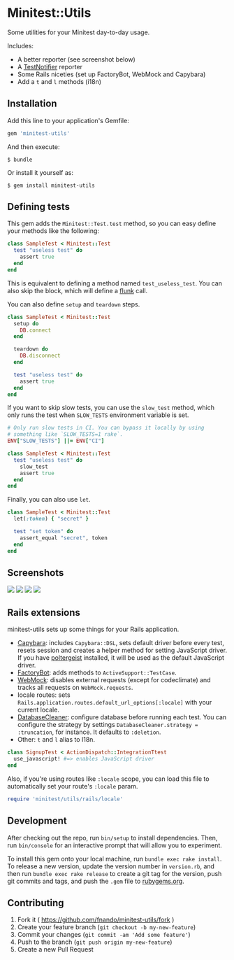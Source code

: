 # Minitest::Utils

Some utilities for your Minitest day-to-day usage.

Includes:

- A better reporter (see screenshot below)
- A [TestNotifier](http://github.com/fnando/test_notifier) reporter
- Some Rails niceties (set up FactoryBot, WebMock and Capybara)
- Add a `t` and `l` methods (i18n)

## Installation

Add this line to your application's Gemfile:

```ruby
gem 'minitest-utils'
```

And then execute:

    $ bundle

Or install it yourself as:

    $ gem install minitest-utils

## Defining tests

This gem adds the `Minitest::Test.test` method, so you can easy define your
methods like the following:

```ruby
class SampleTest < Minitest::Test
  test "useless test" do
    assert true
  end
end
```

This is equivalent to defining a method named `test_useless_test`. You can also
skip the block, which will define a
[flunk](https://github.com/seattlerb/minitest/blob/77120c5b2511c4665610cda06c8058c801b28e7f/lib/minitest/assertions.rb#L477-L480)
call.

You can also define `setup` and `teardown` steps.

```ruby
class SampleTest < Minitest::Test
  setup do
    DB.connect
  end

  teardown do
    DB.disconnect
  end

  test "useless test" do
    assert true
  end
end
```

If you want to skip slow tests, you can use the `slow_test` method, which only
runs the test when `SLOW_TESTS` environment variable is set.

```ruby
# Only run slow tests in CI. You can bypass it locally by using
# something like `SLOW_TESTS=1 rake`.
ENV["SLOW_TESTS"] ||= ENV["CI"]

class SampleTest < Minitest::Test
  test "useless test" do
    slow_test
    assert true
  end
end
```

Finally, you can also use `let`.

```ruby
class SampleTest < Minitest::Test
  let(:token) { "secret" }

  test "set token" do
    assert_equal "secret", token
  end
end
```

## Screenshots

![](https://raw.githubusercontent.com/fnando/minitest-utils/main/screenshots/light-failing.png)
![](https://raw.githubusercontent.com/fnando/minitest-utils/main/screenshots/light-success.png)
![](https://raw.githubusercontent.com/fnando/minitest-utils/main/screenshots/dark-failing.png)
![](https://raw.githubusercontent.com/fnando/minitest-utils/main/screenshots/dark-success.png)

## Rails extensions

minitest-utils sets up some things for your Rails application.

- [Capybara](https://github.com/jnicklas/capybara): includes `Capybara::DSL`,
  sets default driver before every test, resets session and creates a helper
  method for setting JavaScript driver. If you have
  [poltergeist](https://github.com/teampoltergeist/poltergeist) installed, it
  will be used as the default JavaScript driver.
- [FactoryBot](https://github.com/thoughtbot/factory_bot): adds methods to
  `ActiveSupport::TestCase`.
- [WebMock](https://github.com/bblimke/webmock): disables external requests
  (except for codeclimate) and tracks all requests on `WebMock.requests`.
- locale routes: sets `Rails.application.routes.default_url_options[:locale]`
  with your current locale.
- [DatabaseCleaner](https://github.com/DatabaseCleaner/database_cleaner):
  configure database before running each test. You can configure the strategy by
  settings `DatabaseCleaner.strategy = :truncation`, for instance. It defaults
  to `:deletion`.
- Other: `t` and `l` alias to I18n.

```ruby
class SignupTest < ActionDispatch::IntegrationTtest
  use_javascript! #=> enables JavaScript driver
end
```

Also, if you're using routes like `:locale` scope, you can load this file to
automatically set your route's `:locale` param.

```ruby
require 'minitest/utils/rails/locale'
```

## Development

After checking out the repo, run `bin/setup` to install dependencies. Then, run
`bin/console` for an interactive prompt that will allow you to experiment.

To install this gem onto your local machine, run `bundle exec rake install`. To
release a new version, update the version number in `version.rb`, and then run
`bundle exec rake release` to create a git tag for the version, push git commits
and tags, and push the `.gem` file to [rubygems.org](https://rubygems.org).

## Contributing

1. Fork it ( https://github.com/fnando/minitest-utils/fork )
2. Create your feature branch (`git checkout -b my-new-feature`)
3. Commit your changes (`git commit -am 'Add some feature'`)
4. Push to the branch (`git push origin my-new-feature`)
5. Create a new Pull Request
